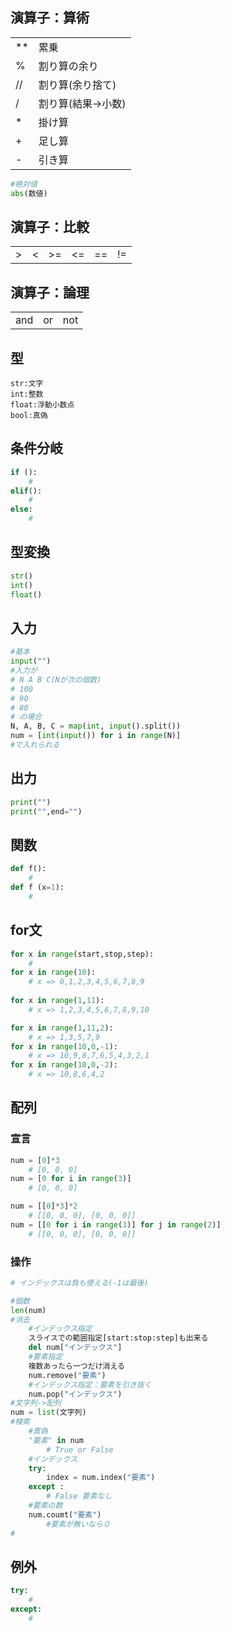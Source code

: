 
## 演算子：算術

|||
|--|--|
|**|累乗|
|%|割り算の余り|
|//|割り算(余り捨て)|
|/|割り算(結果->小数)|
|*|掛け算|
|+|足し算|
|-|引き算|
```python
#絶対値
abs(数値)
```
## 演算子：比較

|||||||
|--|--|--|--|--|--|
|>|<|>=|<=|==|!=|

## 演算子：論理

||||
|--|--|--|
|and|or|not|


## 型
```
str:文字  
int:整数  
float:浮動小数点  
bool:真偽  
```

## 条件分岐
```python
if ():
    #
elif():
    #
else:
    #
```

## 型変換
```python
str()　
int()
float()
```

## 入力
```python
#基本
input("")
#入力が
# N A B C(Nが次の個数)
# 100
# 90
# 80
# の場合
N, A, B, C = map(int, input().split())
num = [int(input()) for i in range(N)]
#で入れられる
```

## 出力
```python
print("")
print("",end="")
```

## 関数
```python
def f():
    #
def f (x=1):
    #
```

## for文
```python
for x in range(start,stop,step):
    #
for x in range(10):
    # x => 0,1,2,3,4,5,6,7,8,9
    
for x in range(1,11):
    # x => 1,2,3,4,5,6,7,8,9,10

for x in range(1,11,2):
    # x => 1,3,5,7,9
for x in range(10,0,-1):
    # x => 10,9,8,7,6,5,4,3,2,1
for x in range(10,0,-2):
    # x => 10,8,6,4,2

```

## 配列
### 宣言
```python
num = [0]*3
    # [0, 0, 0]
num = [0 for i in range(3)]
    # [0, 0, 0]

num = [[0]*3]*2
    # [[0, 0, 0], [0, 0, 0]]
num = [[0 for i in range(3)] for j in range(2)]
    # [[0, 0, 0], [0, 0, 0]]
```
### 操作
```python
# インデックスは負も使える(-1は最後)

#個数
len(num)
#消去
    #インデックス指定
    スライスでの範囲指定[start:stop:step]も出来る
    del num["インデックス"]
    #要素指定
    複数あったら一つだけ消える
    num.remove("要素")
    #インデックス指定：要素を引き抜く
    num.pop("インデックス")
#文字列->配列
num = list(文字列)
#検索
    #真偽
    "要素" in num
        # True or False
    #インデックス
    try:
        index = num.index("要素")
    except :
        # False 要素なし
    #要素の数
    num.coumt("要素")
        #要素が無いなら０
# 
```

## 例外
```python
try:
    #
except:
    #
```